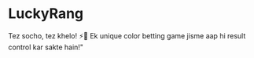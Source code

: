 # LuckyRang
Tez socho, tez khelo! ⚡🎨 Ek unique color betting game jisme aap hi result control kar sakte hain!"
